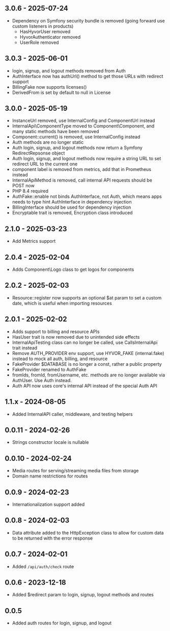 ## 3.0.6 - 2025-07-24

- Dependency on Symfony security bundle is removed (going forward use custom listeners in products)
    - HasHyvorUser removed
    - HyvorAuthenticator removed
    - UserRole removed

## 3.0.3 - 2025-06-01

- login, signup, and logout methods removed from Auth
- AuthInterface now has authUrl() method to get those URLs with redirect support
- BillingFake now supports licenses()
- DerivedFrom is set by default to null in License

## 3.0.0 - 2025-05-19

- InstanceUrl removed, use InternalConfig and ComponentUrl instead
- InternalApi\ComponentType moved to Component\Component, and many static methods have been removed
- Component::current() is removed, use InternalConfig instead
- Auth methods are no longer static
- Auth login, signup, and logout methods now return a Symfony RedirectRepsonse object
- Auth login, signup, and logout methods now require a string URL to set redirect URL to the current one
- component label is removed from metrics, add that in Prometheus instead
- InternalApiMethod is removed, call internal API requests should be POST now
- PHP 8.4 required
- AuthFake::enable not binds AuthInterface, not Auth, which means apps needs to type hint AuthInterface in dependency
  injection
- BillingInterface should be used for dependency injection
- Encryptable trait is removed, Encryption class introduced

## 2.1.0 - 2025-03-23

- Add Metrics support

## 2.0.4 - 2025-02-04

- Adds Component\Logo class to get logos for components

## 2.0.2 - 2025-02-03

- Resource::register now supports an optional $at param to set a custom date, which is useful when importing resources

## 2.0.1 - 2025-02-02

- Adds support to billing and resource APIs
- HasUser trait is now removed due to unintended side effects
- InternalApiTesting class can no longer be called, use CallsInternalApi trait instead
- Remove AUTH_PROVIDER env support, use HYVOR_FAKE (internal.fake) instead to mock all auth, billing, and resource
- FakeProvider $DATABASE is no longer a const, rather a public property
- FakeProvider renamed to AuthFake
- fromIds, fromId, fromUsername, etc. methods are no longer available via AuthUser. Use Auth instead.
- Auth API now uses core's internal API instead of the special Auth API

## 1.1.x - 2024-08-05

- Added InternalAPI caller, middleware, and testing helpers

## 0.0.11 - 2024-02-26

- Strings constructor locale is nullable

## 0.0.10 - 2024-02-24

- Media routes for serving/streaming media files from storage
- Domain name restrictions for routes

## 0.0.9 - 2024-02-23

- Internationalization support added

## 0.0.8 - 2024-02-03

- Data attribute added to the HttpException class
  to allow for custom data to be returned with the error response

## 0.0.7 - 2024-02-01

- Added `/api/auth/check` route

## 0.0.6 - 2023-12-18

- Added $redirect param to login, signup, logout methods and routes

## 0.0.5

- Added auth routes for login, signup, and logout
